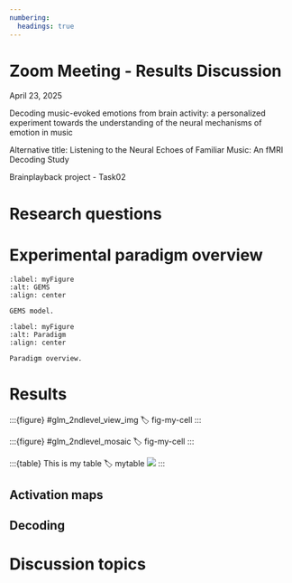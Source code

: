 ```yaml
---
numbering:
  headings: true
---
```


# Zoom Meeting - Results Discussion

April 23, 2025

Decoding music-evoked emotions from brain activity: a personalized experiment towards the understanding of the neural mechanisms of emotion in music

Alternative title: Listening to the Neural Echoes of Familiar Music: An fMRI Decoding Study

Brainplayback project - Task02

# Research questions

# Experimental paradigm overview

```{figure} ./emotion-framework-zentner.png
:label: myFigure
:alt: GEMS
:align: center

GEMS model.
```

```{figure} ./paradigm_task02.png
:label: myFigure
:alt: Paradigm
:align: center

Paradigm overview.
```


# Results

:::{figure} #glm_2ndlevel_view_img
:label: fig-my-cell
:::

:::{figure} #glm_2ndlevel_mosaic
:label: fig-my-cell
:::

:::{table} This is my table
:label: mytable
![](#glm_2ndlevel_cluster_table)
:::


## Activation maps

## Decoding

# Discussion topics